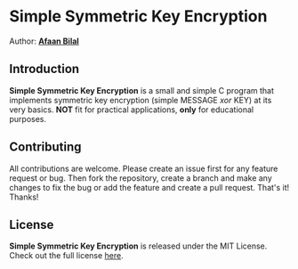 Simple Symmetric Key Encryption
==============

Author: **[Afaan Bilal](https://afaan.me)**  

## Introduction
**Simple Symmetric Key Encryption** is a small and simple C program that implements 
symmetric key encryption (simple MESSAGE *xor* KEY) at its very basics. **NOT** fit for practical applications,
**only** for educational purposes.

## Contributing
All contributions are welcome. Please create an issue first for any feature request
or bug. Then fork the repository, create a branch and make any changes to fix the bug 
or add the feature and create a pull request. That's it!
Thanks!

## License
**Simple Symmetric Key Encryption** is released under the MIT License.
Check out the full license [here](LICENSE).
